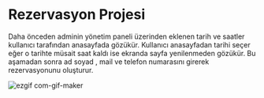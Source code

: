 <h1>Rezervasyon Projesi</h1>

Daha önceden adminin yönetim paneli üzerinden eklenen tarih ve saatler kullanıcı tarafından anasayfada gözükür. Kullanıcı anasayfadan tarihi seçer eğer o tarihte müsait saat kaldı ise ekranda sayfa yenilenmeden gözükür. Bu aşamadan sonra ad soyad , mail ve telefon numarasını girerek rezervasyonunu oluşturur.<br/>


![ezgif com-gif-maker](https://user-images.githubusercontent.com/84849029/205419296-0b2b2ffa-1608-43c8-abd4-7eae077631c3.gif)

